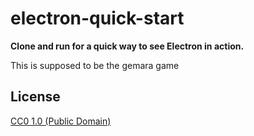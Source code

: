 # electron-quick-start

**Clone and run for a quick way to see Electron in action.**

This is supposed to be the gemara game

## License

[CC0 1.0 (Public Domain)](LICENSE.md)
